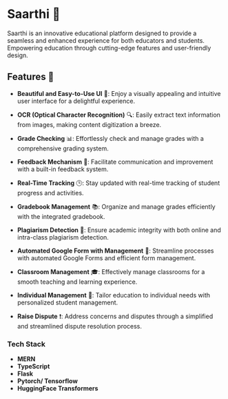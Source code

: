 # Saarthi 🚀

Saarthi is an innovative educational platform designed to provide a seamless and enhanced experience for both educators and students. Empowering education through cutting-edge features and user-friendly design.

## Features 🌟

- **Beautiful and Easy-to-Use UI** 💎: Enjoy a visually appealing and intuitive user interface for a delightful experience.

- **OCR (Optical Character Recognition)** 🔍: Easily extract text information from images, making content digitization a breeze.

- **Grade Checking** 📊: Effortlessly check and manage grades with a comprehensive grading system.

- **Feedback Mechanism** 📝: Facilitate communication and improvement with a built-in feedback system.

- **Real-Time Tracking** 🕒: Stay updated with real-time tracking of student progress and activities.

- **Gradebook Management** 📚: Organize and manage grades efficiently with the integrated gradebook.

- **Plagiarism Detection** 🚫: Ensure academic integrity with both online and intra-class plagiarism detection.

- **Automated Google Form with Management** 📅: Streamline processes with automated Google Forms and efficient form management.

- **Classroom Management** 🎓: Effectively manage classrooms for a smooth teaching and learning experience.

- **Individual Management** 👤: Tailor education to individual needs with personalized student management.

- **Raise Dispute** ❗: Address concerns and disputes through a simplified and streamlined dispute resolution process.

### Tech Stack
- **MERN**
- **TypeScript**
- **Flask**
- **Pytorch/ Tensorflow**
- **HuggingFace Transformers**
